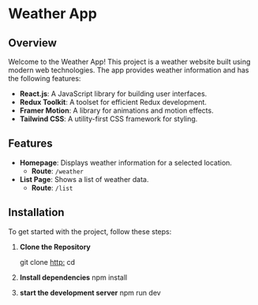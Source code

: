 # Weather App

## Overview

Welcome to the Weather App! This project is a weather website built using modern web technologies. The app provides weather information and has the following features:

- **React.js**: A JavaScript library for building user interfaces.
- **Redux Toolkit**: A toolset for efficient Redux development.
- **Framer Motion**: A library for animations and motion effects.
- **Tailwind CSS**: A utility-first CSS framework for styling.

## Features

- **Homepage**: Displays weather information for a selected location.
  - **Route**: `/weather`
- **List Page**: Shows a list of weather data.
  - **Route**: `/list`

## Installation

To get started with the project, follow these steps:

1. **Clone the Repository**

   git clone [http:](https://github.com/mishabak/weather-app.git)
   cd   <repository-directory>
2. **Install dependencies**
   npm install

  
3. **start the development server**
     npm run dev
    

   
